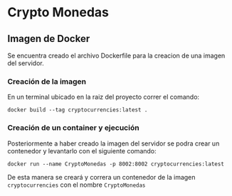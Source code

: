 # Crypto Monedas


## Imagen de Docker
Se encuentra creado el archivo Dockerfile para la creacion de una imagen del servidor.

### Creación de la imagen
En un terminal ubicado en la raiz del proyecto correr el comando:

` docker build --tag cryptocurrencies:latest . `

### Creación de un container y ejecución
Posteriormente a haber creado la imagen del servidor se podra crear un contenedor y levantarlo con el siguiente comando:

` docker run --name CryptoMonedas -p 8002:8002 cryptocurrencies:latest `

De esta manera se creará y correra un contenedor de la imagen `cryptocurrencies` con el nombre `CryptoMonedas`
